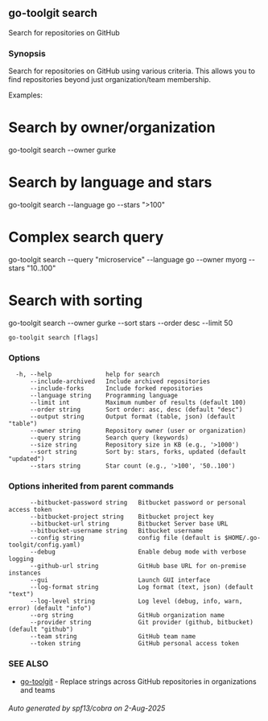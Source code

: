 ## go-toolgit search

Search for repositories on GitHub

### Synopsis

Search for repositories on GitHub using various criteria.
This allows you to find repositories beyond just organization/team membership.

Examples:
  # Search by owner/organization
  go-toolgit search --owner gurke

  # Search by language and stars
  go-toolgit search --language go --stars ">100"

  # Complex search query
  go-toolgit search --query "microservice" --language go --owner myorg --stars "10..100"

  # Search with sorting
  go-toolgit search --owner gurke --sort stars --order desc --limit 50

```
go-toolgit search [flags]
```

### Options

```
  -h, --help               help for search
      --include-archived   Include archived repositories
      --include-forks      Include forked repositories
      --language string    Programming language
      --limit int          Maximum number of results (default 100)
      --order string       Sort order: asc, desc (default "desc")
      --output string      Output format (table, json) (default "table")
      --owner string       Repository owner (user or organization)
      --query string       Search query (keywords)
      --size string        Repository size in KB (e.g., '>1000')
      --sort string        Sort by: stars, forks, updated (default "updated")
      --stars string       Star count (e.g., '>100', '50..100')
```

### Options inherited from parent commands

```
      --bitbucket-password string   Bitbucket password or personal access token
      --bitbucket-project string    Bitbucket project key
      --bitbucket-url string        Bitbucket Server base URL
      --bitbucket-username string   Bitbucket username
      --config string               config file (default is $HOME/.go-toolgit/config.yaml)
      --debug                       Enable debug mode with verbose logging
      --github-url string           GitHub base URL for on-premise instances
      --gui                         Launch GUI interface
      --log-format string           Log format (text, json) (default "text")
      --log-level string            Log level (debug, info, warn, error) (default "info")
      --org string                  GitHub organization name
      --provider string             Git provider (github, bitbucket) (default "github")
      --team string                 GitHub team name
      --token string                GitHub personal access token
```

### SEE ALSO

* [go-toolgit](go-toolgit.md)	 - Replace strings across GitHub repositories in organizations and teams

###### Auto generated by spf13/cobra on 2-Aug-2025
